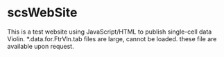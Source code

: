 # scsWebSite
This is a test website using JavaScript/HTML to publish single-cell data Violin.
*.data.for.FtrVln.tab files are large, cannot be loaded.
these file are available upon request.
